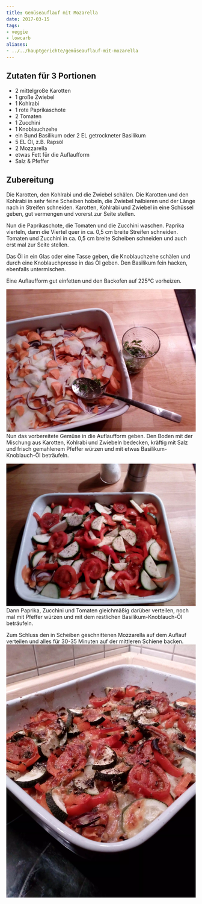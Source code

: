 ```yaml
---
title: Gemüseauflauf mit Mozarella
date: 2017-03-15
tags:
- veggie
- lowcarb
aliases:
- ../../hauptgerichte/gemüseauflauf-mit-mozarella
---
```


## Zutaten für 3 Portionen
- 2     mittelgroße Karotten
- 1     große Zwiebel
- 1     Kohlrabi
- 1     rote Paprikaschote
- 2     Tomaten
- 1     Zucchini
- 1     Knoblauchzehe
- ein Bund Basilikum oder 2 EL getrockneter Basilikum
- 5 EL  Öl, z.B. Rapsöl
- 2     Mozzarella
- etwas Fett für die Auflaufform
- Salz & Pfeffer

## Zubereitung
Die Karotten, den Kohlrabi und die Zwiebel schälen. Die Karotten und den Kohlrabi in sehr feine Scheiben hobeln, die Zwiebel halbieren und der Länge nach in Streifen schneiden. Karotten, Kohlrabi und Zwiebel in eine Schüssel geben, gut vermengen und vorerst zur Seite stellen.

Nun die Paprikaschote, die Tomaten und die Zucchini waschen. Paprika vierteln, dann die Viertel quer in ca. 0,5 cm breite Streifen schneiden. Tomaten und Zucchini in ca. 0,5 cm breite Scheiben schneiden und auch erst mal zur Seite stellen.

Das Öl in ein Glas oder eine Tasse geben, die Knoblauchzehe schälen und durch eine Knoblauchpresse in das Öl geben. Den Basilikum fein hacken, ebenfalls untermischen.

Eine Auflaufform gut einfetten und den Backofen auf 225°C vorheizen.

![](/img/gemueseauflauf-mit-mozarella-1.webp)
Nun das vorbereitete Gemüse in die Auflaufform geben. Den Boden mit der Mischung aus Karotten, Kohlrabi und Zwiebeln bedecken, kräftig mit Salz und frisch gemahlenem Pfeffer würzen und mit etwas Basilikum-Knoblauch-Öl beträufeln.

![](/img/gemueseauflauf-mit-mozarella-2.webp)
Dann Paprika, Zucchini und Tomaten gleichmäßig darüber verteilen, noch mal mit Pfeffer würzen und mit dem restlichen Basilikum-Knoblauch-Öl beträufeln.

Zum Schluss den in Scheiben geschnittenen Mozzarella auf dem Auflauf verteilen und alles für 30-35 Minuten auf der mittleren Schiene backen.
![](/img/gemueseauflauf-mit-mozarella-3.webp)
